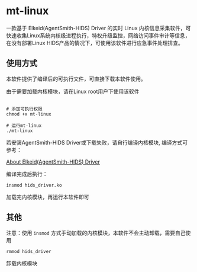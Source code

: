# mt-linux

一款基于 Elkeid(AgentSmith-HIDS) Driver 的实时 Linux 内核信息采集软件，可快速收集Linux系统内核级进程执行，特权升级监控，网络访问事件审计等信息，在没有部署Linux HIDS产品的情况下，可使用该软件进行应急事件处理排查。

## 使用方式

本软件提供了编译后的可执行文件，可直接下载本软件使用。

由于需要加载内核模块，请在Linux root用户下使用该软件
```shell script

# 添加可执行权限
chmod +x mt-linux

# 运行mt-linux
./mt-linux

```


若安装AgentSmith-HIDS Driver或下载失败，请自行编译内核模块,
编译方式可参考：

[About Elkeid(AgentSmith-HIDS) Driver](https://github.com/bytedance/Elkeid/blob/main/driver/README-zh_CN.md)

编译完成后执行：
```shell script
insmod hids_driver.ko
```
加载完内核模块，再运行本软件即可




## 其他
注意：使用 ` insmod ` 方式手动加载的内核模块，本软件不会主动卸载，需要自己使用 

```shell script
rmmod hids_driver
```
 卸载内核模块


